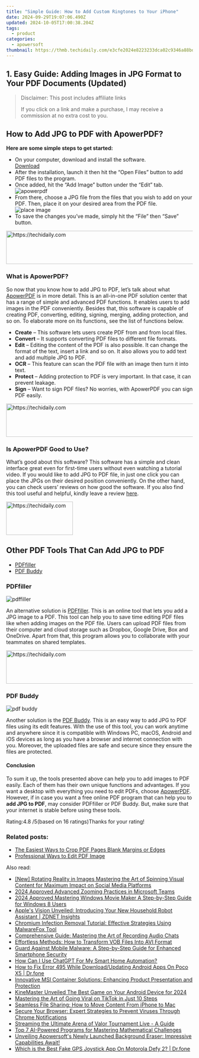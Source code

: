 ```yaml
---
title: "Simple Guide: How to Add Custom Ringtones to Your iPhone"
date: 2024-09-29T19:07:06.490Z
updated: 2024-10-05T17:00:38.204Z
tags:
  - product
categories:
  - apowersoft
thumbnail: https://thmb.techidaily.com/e3cfe2024e8223233dca02c9346a88bd3c9122571566316abe24ad6c80cbdaa7.jpeg
---
```


## 1. Easy Guide: Adding Images in JPG Format to Your PDF Documents (Updated)

>  Disclaimer: This post includes affiliate links
>
>  If you click on a link and make a purchase, I may receive a commission at no extra cost to you.
>

## How to Add JPG to PDF with ApowerPDF?

**Here are some simple steps to get started:**

* On your computer, download and install the software.  
[Download](https://tools.techidaily.com/apowersoft/products/)
* After the installation, launch it then hit the “Open Files” button to add PDF files to the program.
* Once added, hit the “Add Image” button under the “Edit” tab.  
![apowerpdf](https://www.apowersoft.com//webusupload.aoscdn.com/apowercom/wp-content/uploads/2020/07/add-image.jpg.webp)
* From there, choose a JPG file from the files that you wish to add on your PDF. Then, place it on your desired area from the PDF file.  
![place image](https://www.apowersoft.com//webusupload.aoscdn.com/apowercom/wp-content/uploads/2020/07/place-jpg.jpg.webp)
* To save the changes you’ve made, simply hit the “File” then “Save” button.

<!-- affiliate ads begin -->
<a href="https://ephamedtechinc.pxf.io/c/5597632/2137206/26400" target="_top" id="2137206">
  <img src="//a.impactradius-go.com/display-ad/26400-2137206" border="0" alt="https://techidaily.com" width="728" height="90"/>
</a>
<img height="0" width="0" src="https://ephamedtechinc.pxf.io/i/5597632/2137206/26400" style="position:absolute;visibility:hidden;" border="0" />
<!-- affiliate ads end -->

### What is ApowerPDF?

So now that you know how to add JPG to PDF, let’s talk about what [ApowerPDF](https://tools.techidaily.com/apowersoft/apower-pdf/) is in more detail. This is an all-in-one PDF solution center that has a range of simple and advanced PDF functions. It enables users to add images in the PDF conveniently. Besides that, this software is capable of creating PDF, converting, editing, signing, merging, adding protection, and so on. To elaborate more on its functions, see the list of functions below.

* **Create** – This software lets users create PDF from and from local files.
* **Convert** – It supports converting PDF files to different file formats.
* **Edit**  – Editing the content of the PDF is also possible. It can change the format of the text, insert a link and so on. It also allows you to add text and add multiple JPG to PDF.
* **OCR** – This feature can scan the PDF file with an image then turn it into text.
* **Protect** – Adding protection to PDF is very important. In that case, it can prevent leakage.
* **Sign** – Want to sign PDF files? No worries, with ApowerPDF you can sign PDF easily.

<!-- affiliate ads begin -->
<a href="https://appsumo.8odi.net/c/5597632/2094479/7443" target="_top" id="2094479">
  <img src="//a.impactradius-go.com/display-ad/7443-2094479" border="0" alt="https://techidaily.com" width="728" height="90"/>
</a>
<img height="0" width="0" src="https://appsumo.8odi.net/i/5597632/2094479/7443" style="position:absolute;visibility:hidden;" border="0" />
<!-- affiliate ads end -->

### Is ApowerPDF Good to Use?

What’s good about this software? This software has a simple and clean interface great even for first-time users without even watching a tutorial video. If you would like to add JPG to PDF file, in just one click you can place the JPGs on their desired position conveniently. On the other hand, you can check users’ reviews on how good the software. If you also find this tool useful and helpful, kindly leave a review [here](https://www.g2crowd.com/products/apowerpdf/reviews).

<!-- affiliate ads begin -->
<a href="https://aligracehair.sjv.io/c/5597632/2135411/19272" target="_top" id="2135411">
  <img src="//a.impactradius-go.com/display-ad/19272-2135411" border="0" alt="https://techidaily.com" width="180" height="90"/>
</a>
<img height="0" width="0" src="https://aligracehair.sjv.io/i/5597632/2135411/19272" style="position:absolute;visibility:hidden;" border="0" />
<!-- affiliate ads end -->

## Other PDF Tools That Can Add JPG to PDF

* [PDFfiller](https://tools.techidaily.com/apowersoft/products/)
* [PDF Buddy](https://tools.techidaily.com/apowersoft/products/)

### PDFfiller

![pdffiller](https://www.apowersoft.com//webusupload.aoscdn.com/apowercom/wp-content/uploads/2020/07/add-image-pdffiller.jpg.webp)

An alternative solution is [PDFfiller](https://www.pdffiller.com/en/categories/add-image.htm). This is an online tool that lets you add a JPG image to a PDF. This tool can help you to save time editing PDF files like when adding images on the PDF file. Users can upload PDF files from their computer and cloud storage such as Dropbox, Google Drive, Box and OneDrive. Apart from that, this program allows you to collaborate with your teammates on shared templates.

<!-- affiliate ads begin -->
<a href="https://appsumo.8odi.net/c/5597632/2068425/7443" target="_top" id="2068425">
  <img src="//a.impactradius-go.com/display-ad/7443-2068425" border="0" alt="https://techidaily.com" width="728" height="90"/>
</a>
<img height="0" width="0" src="https://appsumo.8odi.net/i/5597632/2068425/7443" style="position:absolute;visibility:hidden;" border="0" />
<!-- affiliate ads end -->

### PDF Buddy

![pdf buddy](https://www.apowersoft.com//webusupload.aoscdn.com/apowercom/wp-content/uploads/2020/07/add-jpg-using-pdfbuddy.jpg.webp)

Another solution is the [PDF Buddy](https://www.pdfbuddy.com/how-to/add-image-to-pdf). This is an easy way to add JPG to PDF files using its edit features. With the use of this tool, you can work anytime and anywhere since it is compatible with Windows PC, macOS, Android and iOS devices as long as you have a browser and internet connection with you. Moreover, the uploaded files are safe and secure since they ensure the files are protected.

#### Conclusion

To sum it up, the tools presented above can help you to add images to PDF easily. Each of them has their own unique functions and advantages. If you want a desktop with everything you need to edit PDFs, choose [ApowerPDF](https://tools.techidaily.com/apowersoft/apower-pdf/). However, if in case you want a free online PDF program that can help you to **add JPG to PDF**, may consider PDFfiller or PDF Buddy. But, make sure that your internet is stable before using these tools.

Rating:4.8 /5(based on 16 ratings)Thanks for your rating!

### Related posts:

* [The Easiest Ways to Crop PDF Pages Blank Margins or Edges](https://tools.techidaily.com/apowersoft/apower-pdf/)
* [Professional Ways to Edit PDF Image](https://tools.techidaily.com/apowersoft/apower-pdf/)

<ins class="adsbygoogle"
     style="display:block"
     data-ad-format="autorelaxed"
     data-ad-client="ca-pub-7571918770474297"
     data-ad-slot="1223367746"></ins>

<ins class="adsbygoogle"
     style="display:block"
     data-ad-client="ca-pub-7571918770474297"
     data-ad-slot="8358498916"
     data-ad-format="auto"
     data-full-width-responsive="true"></ins>

<span class="atpl-alsoreadstyle">Also read:</span>
<div><ul>
<li><a href="https://instagram-clips.techidaily.com/new-rotating-reality-in-images-mastering-the-art-of-spinning-visual-content-for-maximum-impact-on-social-media-platforms/"><u>[New] Rotating Reality in Images Mastering the Art of Spinning Visual Content for Maximum Impact on Social Media Platforms</u></a></li>
<li><a href="https://extra-resources.techidaily.com/2024-approved-advanced-zooming-practices-in-microsoft-teams/"><u>2024 Approved Advanced Zooming Practices in Microsoft Teams</u></a></li>
<li><a href="https://extra-support.techidaily.com/2024-approved-mastering-windows-movie-maker-a-step-by-step-guide-for-windows-8-users/"><u>2024 Approved Mastering Windows Movie Maker A Step-by-Step Guide for Windows 8 Users</u></a></li>
<li><a href="https://techtrends.techidaily.com/apples-vision-unveiled-introducing-your-new-household-robot-assistant-zdnet-insights/"><u>Apple's Vision Unveiled: Introducing Your New Household Robot Assistant | ZDNET Insights</u></a></li>
<li><a href="https://win-updates.techidaily.com/chromium-infection-removal-tutorial-effective-strategies-using-malwarefox-tool/"><u>Chromium Infection Removal Tutorial: Effective Strategies Using MalwareFox Tool</u></a></li>
<li><a href="https://win-updates.techidaily.com/comprehensive-guide-mastering-the-art-of-recording-audio-chats/"><u>Comprehensive Guide: Mastering the Art of Recording Audio Chats</u></a></li>
<li><a href="https://win-updates.techidaily.com/effortless-methods-how-to-transform-vob-files-into-avi-format/"><u>Effortless Methods: How to Transform VOB Files Into AVI Format</u></a></li>
<li><a href="https://win-updates.techidaily.com/guard-against-mobile-malware-a-step-by-step-guide-for-enhanced-smartphone-security/"><u>Guard Against Mobile Malware: A Step-by-Step Guide for Enhanced Smartphone Security</u></a></li>
<li><a href="https://tech-haven.techidaily.com/how-can-i-use-chatgpt-for-my-smart-home-automation/"><u>How Can I Use ChatGPT For My Smart Home Automation?</u></a></li>
<li><a href="https://change-location.techidaily.com/how-to-fix-error-495-while-downloadupdating-android-apps-on-poco-x5-drfone-by-drfone-fix-android-problems-fix-android-problems/"><u>How to Fix Error 495 While Download/Updating Android Apps On Poco X5 | Dr.fone</u></a></li>
<li><a href="https://win-updates.techidaily.com/innovative-msi-container-solutions-enhancing-product-presentation-and-protection/"><u>Innovative MSI Container Solutions: Enhancing Product Presentation and Protection</u></a></li>
<li><a href="https://article-posts.techidaily.com/kinemaster-unveiled-the-best-game-on-your-android-device-for-2024/"><u>KineMaster Unveiled The Best Game on Your Android Device for 2024</u></a></li>
<li><a href="https://techtrends.techidaily.com/mastering-the-art-of-going-viral-on-tiktok-in-just-10-steps/"><u>Mastering the Art of Going Viral on TikTok in Just 10 Steps</u></a></li>
<li><a href="https://win-updates.techidaily.com/seamless-file-sharing-how-to-move-content-from-iphone-to-mac/"><u>Seamless File Sharing: How to Move Content From iPhone to Mac</u></a></li>
<li><a href="https://win-updates.techidaily.com/secure-your-browser-expert-strategies-to-prevent-viruses-through-chrome-notifications/"><u>Secure Your Browser: Expert Strategies to Prevent Viruses Through Chrome Notifications</u></a></li>
<li><a href="https://win-updates.techidaily.com/streaming-the-ultimate-arena-of-valor-tournament-live-a-guide/"><u>Streaming the Ultimate Arena of Valor Tournament Live - A Guide</u></a></li>
<li><a href="https://tech-haven.techidaily.com/top-7-ai-powered-programs-for-mastering-mathematical-challenges/"><u>Top 7 AI-Powered Programs for Mastering Mathematical Challenges</u></a></li>
<li><a href="https://win-updates.techidaily.com/unveiling-apowersofts-newly-launched-background-eraser-impressive-capabilities-await/"><u>Unveiling Apowersoft's Newly Launched Background Eraser: Impressive Capabilities Await!</u></a></li>
<li><a href="https://fake-location.techidaily.com/which-is-the-best-fake-gps-joystick-app-on-motorola-defy-2-drfone-by-drfone-virtual-android/"><u>Which is the Best Fake GPS Joystick App On Motorola Defy 2? | Dr.fone</u></a></li>
</ul></div>

